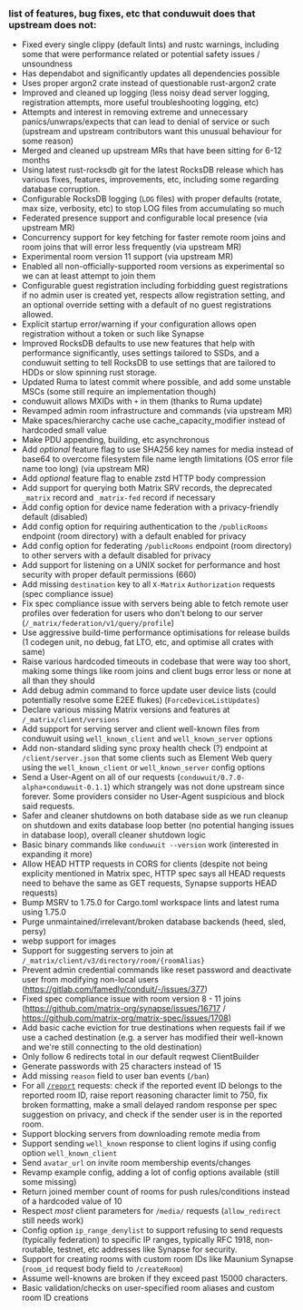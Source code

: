 ### list of features, bug fixes, etc that conduwuit does that upstream does not:

- Fixed every single clippy (default lints) and rustc warnings, including some that were performance related or potential safety issues / unsoundness
- Has dependabot and significantly updates all dependencies possible
- Uses proper argon2 crate instead of questionable rust-argon2 crate
- Improved and cleaned up logging (less noisy dead server logging, registration attempts, more useful troubleshooting logging, etc)
- Attempts and interest in removing extreme and unnecessary panics/unwraps/expects that can lead to denial of service or such (upstream and upstream contributors want this unusual behaviour for some reason)
- Merged and cleaned up upstream MRs that have been sitting for 6-12 months
- Using latest rust-rocksdb git for the latest RocksDB release which has various fixes, features, improvements, etc, including some regarding database corruption.
- Configurable RocksDB logging (`LOG` files) with proper defaults (rotate, max size, verbosity, etc) to stop LOG files from accumulating so much
- Federated presence support and configurable local presence (via upstream MR)
- Concurrency support for key fetching for faster remote room joins and room joins that will error less frequently (via upstream MR)
- Experimental room version 11 support (via upstream MR)
- Enabled all non-officially-supported room versions as experimental so we can at least attempt to join them
- Configurable guest registration including forbidding guest registrations if no admin user is created yet, respects allow registration setting, and an optional override setting with a default of no guest registrations allowed.
- Explicit startup error/warning if your configuration allows open registration without a token or such like Synapse
- Improved RocksDB defaults to use new features that help with performance significantly, uses settings tailored to SSDs, and a conduwuit setting to tell RocksDB to use settings that are tailored to HDDs or slow spinning rust storage.
- Updated Ruma to latest commit where possible, and add some unstable MSCs (some still require an implementation though)
- conduwuit allows MXIDs with `+` in them (thanks to Ruma update)
- Revamped admin room infrastructure and commands (via upstream MR)
- Make spaces/hierarchy cache use cache_capacity_modifier instead of hardcoded small value
- Make PDU appending, building, etc asynchronous
- Add *optional* feature flag to use SHA256 key names for media instead of base64 to overcome filesystem file name length limitations (OS error file name too long) (via upstream MR) 
- Add *optional* feature flag to enable zstd HTTP body compression
- Add support for querying both Matrix SRV records, the deprecated `_matrix` record and `_matrix-fed` record if necessary
- Add config option for device name federation with a privacy-friendly default (disabled)
- Add config option for requiring authentication to the `/publicRooms` endpoint (room directory) with a default enabled for privacy
- Add config option for federating `/publicRooms` endpoint (room directory) to other servers with a default disabled for privacy
- Add support for listening on a UNIX socket for performance and host security with proper default permissions (660)
- Add missing `destination` key to all `X-Matrix` `Authorization` requests (spec compliance issue)
- Fix spec compliance issue with servers being able to fetch remote user profiles over federation for users who don't belong to our server (`/_matrix/federation/v1/query/profile`)
- Use aggressive build-time performance optimisations for release builds (1 codegen unit, no debug, fat LTO, etc, and optimise all crates with same)
- Raise various hardcoded timeouts in codebase that were way too short, making some things like room joins and client bugs error less or none at all than they should
- Add debug admin command to force update user device lists (could potentially resolve some E2EE flukes) (`ForceDeviceListUpdates`)
- Declare various missing Matrix versions and features at `/_matrix/client/versions`
- Add support for serving server and client well-known files from conduwuit using `well_known_client` and `well_known_server` options
- Add non-standard sliding sync proxy health check (?) endpoint at `/client/server.json` that some clients such as Element Web query using the `well_known_client` or `well_known_server` config options
- Send a User-Agent on all of our requests (`conduwuit/0.7.0-alpha+conduwuit-0.1.1`) which strangely was not done upstream since forever. Some providers consider no User-Agent suspicious and block said requests.
- Safer and cleaner shutdowns on both database side as we run cleanup on shutdown and exits database loop better (no potential hanging issues in database loop), overall cleaner shutdown logic
- Basic binary commands like `conduwuit --version` work (interested in expanding it more)
- Allow HEAD HTTP requests in CORS for clients (despite not being explicity mentioned in Matrix spec, HTTP spec says all HEAD requests need to behave the same as GET requests, Synapse supports HEAD requests)
- Bump MSRV to 1.75.0 for Cargo.toml workspace lints and latest ruma using 1.75.0
- Purge unmaintained/irrelevant/broken database backends (heed, sled, persy)
- webp support for images
- Support for suggesting servers to join at `/_matrix/client/v3/directory/room/{roomAlias}`
- Prevent admin credential commands like reset password and deactivate user from modifying non-local users (https://gitlab.com/famedly/conduit/-/issues/377)
- Fixed spec compliance issue with room version 8 - 11 joins (https://github.com/matrix-org/synapse/issues/16717 / https://github.com/matrix-org/matrix-spec/issues/1708)
- Add basic cache eviction for true destinations when requests fail if we use a cached destination (e.g. a server has modified their well-known and we're still connecting to the old destination)
- Only follow 6 redirects total in our default reqwest ClientBuilder
- Generate passwords with 25 characters instead of 15
- Add missing `reason` field to user ban events (`/ban`)
- For all [`/report`](https://spec.matrix.org/v1.9/client-server-api/#post_matrixclientv3roomsroomidreporteventid) requests: check if the reported event ID belongs to the reported room ID, raise report reasoning character limit to 750, fix broken formatting, make a small delayed random response per spec suggestion on privacy, and check if the sender user is in the reported room.
- Support blocking servers from downloading remote media from
- Support sending `well_known` response to client logins if using config option `well_known_client`
- Send `avatar_url` on invite room membership events/changes
- Revamp example config, adding a lot of config options available (still some missing)
- Return joined member count of rooms for push rules/conditions instead of a hardcoded value of 10
- Respect *most* client parameters for `/media/` requests (`allow_redirect` still needs work)
- Config option `ip_range_denylist` to support refusing to send requests (typically federation) to specific IP ranges, typically RFC 1918, non-routable, testnet, etc addresses like Synapse for security.
- Support for creating rooms with custom room IDs like Maunium Synapse (`room_id` request body field to `/createRoom`)
- Assume well-knowns are broken if they exceed past 15000 characters.
- Basic validation/checks on user-specified room aliases and custom room ID creations
